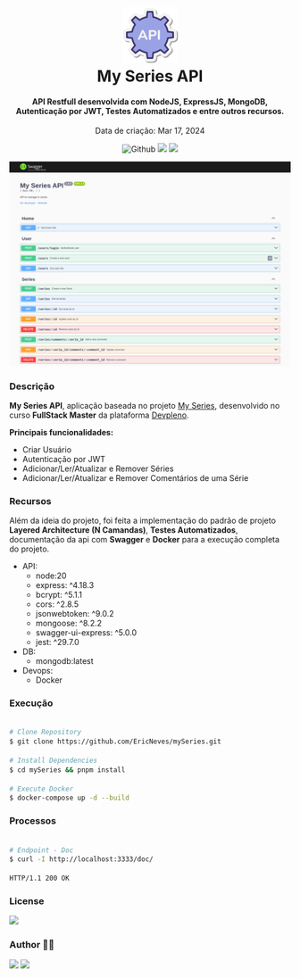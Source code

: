<h1 align="center">
  <br />
  <img src=".github/icon.png">
  <br />
  My Series API
  <br />
</h1>

<h4 align="center">
  API Restfull desenvolvida com NodeJS, ExpressJS, MongoDB, Autenticação por JWT, Testes Automatizados e entre outros recursos.
</h4> 

<p align="center">Data de criação: Mar 17, 2024</p>

<p align="center">
  <img src="https://img.shields.io/github/last-commit/ericneves/mySeries?display_timestamp=author&style=flat-square&logo=github&labelColor=%235961FF&color=%230d1117" alt="Github">
  <img src="https://img.shields.io/github/languages/top/ericneves/myfavoritesquotes?style=flat-square&logo=php&logoColor=white">
  <img src="https://img.shields.io/github/license/ericneves/myfavoritesquotes?style=flat-square&color=%232563EB">
</p>

![screenshot](.github/swagger-doc.png)

### Descrição

<b>My Series API</b>, aplicação baseada no projeto <a href="https://github.com/devpleno/fsm-minhas-series-rest">My Series</a>, desenvolvido no curso <b>FullStack Master</b> da plataforma <a href="https://devpleno.com/">Devpleno</a>.

<b>Principais funcionalidades:</b>
  * Criar Usuário
  * Autenticação por JWT
  * Adicionar/Ler/Atualizar e Remover Séries
  * Adicionar/Ler/Atualizar e Remover Comentários de uma Série

### Recursos

Além da ideia do projeto, foi feita a implementação do padrão de projeto <b>Layered Architecture (N Camandas)</b>, <b>Testes Automatizados</b>, documentação da api com <b>Swagger</b> e <b>Docker</b> para a execução completa do projeto.

* API:
  * node:20
  * express: ^4.18.3
  * bcrypt: ^5.1.1
  * cors: ^2.8.5
  * jsonwebtoken: ^9.0.2
  * mongoose: ^8.2.2
  * swagger-ui-express: ^5.0.0
  * jest: ^29.7.0
* DB:
  * mongodb:latest
* Devops:
  * Docker

### Execução

```sh

# Clone Repository
$ git clone https://github.com/EricNeves/mySeries.git

# Install Dependencies
$ cd mySeries && pnpm install

# Execute Docker
$ docker-compose up -d --build

```

### Processos

```sh

# Endpoint - Doc
$ curl -I http://localhost:3333/doc/

HTTP/1.1 200 OK

```

### License 

<img src="https://img.shields.io/github/license/ericneves/myfavoritesquotes?style=flat-square&color=%232563EB">

### Author 🧑‍💻
<a href="https://www.instagram.com/ericneves_dev/"><img src="https://img.shields.io/badge/Instagram-E4405F?style=for-the-badge&logo=instagram&logoColor=white"></a> <a href="https://linkedin.com/in/ericnevesrr"> <img src="https://img.shields.io/badge/LinkedIn-0077B5?style=for-the-badge&logo=linkedin&logoColor=white"></a>